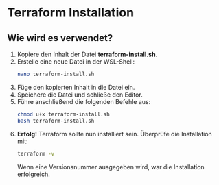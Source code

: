 # Terraform Installation  

## Wie wird es verwendet?  

1. Kopiere den Inhalt der Datei **terraform-install.sh**.  
2. Erstelle eine neue Datei in der WSL-Shell:  
   ```sh
   nano terraform-install.sh
   ```
3. Füge den kopierten Inhalt in die Datei ein.  
4. Speichere die Datei und schließe den Editor.  
5. Führe anschließend die folgenden Befehle aus:  
   ```sh
   chmod u+x terraform-install.sh  
   bash terraform-install.sh  
   ```
6. **Erfolg!** Terraform sollte nun installiert sein. Überprüfe die Installation mit:  
   ```sh
   terraform -v
   ```
   Wenn eine Versionsnummer ausgegeben wird, war die Installation erfolgreich.  
